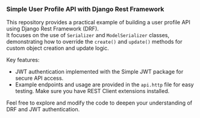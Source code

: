 ### Simple User Profile API with Django Rest Framework

This repository provides a practical example of building a user profile API using Django Rest Framework (DRF).  
It focuses on the use of `Serializer` and `ModelSerializer` classes, demonstrating how to override the `create()` and `update()` methods for custom object creation and update logic.

Key features:
- JWT authentication implemented with the Simple JWT package for secure API access.
- Example endpoints and usage are provided in the `api.http` file for easy testing. Make sure you have REST Client extensions installed.

Feel free to explore and modify the code to deepen your understanding of DRF and JWT authentication.